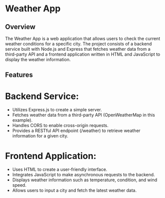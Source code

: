 # Weather App

## Overview

The Weather App is a web application that allows users to check the current weather conditions for a specific city. The project consists of a backend service built with Node.js and Express that fetches weather data from a third-party API and a frontend application written in HTML and JavaScript to display the weather information.

## Features

# Backend Service:
- Utilizes Express.js to create a simple server.
- Fetches weather data from a third-party API (OpenWeatherMap in this example).
- Handles CORS to enable cross-origin requests.
- Provides a RESTful API endpoint (/weather) to retrieve weather information for a given city.

# Frontend Application:
- Uses HTML to create a user-friendly interface.
- Integrates JavaScript to make asynchronous requests to the backend.
- Displays weather information such as temperature, condition, and wind speed.
- Allows users to input a city and fetch the latest weather data.
